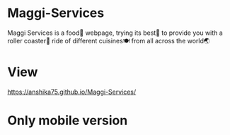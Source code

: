 # Maggi-Services
Maggi Services is a food🍕 webpage, trying its best💫 to provide you with a roller coaster🎢 ride of different cuisines🍽️ from all across the world🌏

# View 
https://anshika75.github.io/Maggi-Services/

# Only mobile version
